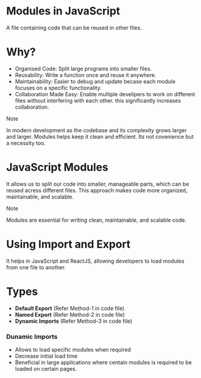 # Modules in JavaScript
A file containing code that can be reused in other files.

# Why?
- Organised Code: Split large programs into smaller files.
- Reusability: Write a function once and reuse it anywhere.
- Maintainability: Easier to debug and update becase each module focuses on a specific functionality.
- Collaboration Made Easy: Enable multiple develipers to work on different files without interfering with each other. this significantly increases collaboration.

> [!NOTE]  
> In modern development as the codebase and its complexity grows larger and larger. Modules helps keep it clean and efficient. Its not covenience but a necessity too.

# JavaScript Modules
It allows us to split our code into smaller, manageable parts, which can be reused acress different files. This approach makes code more organized, maintainable, and scalable.

> [!NOTE]  
> Modules are essential for writing clean, maintainable, and scalable code.

# Using Import and Export
It helps in JavaScript and ReactJS, allowing developers to load modules from one file to another.

# Types
- **Default Export** (Refer Method-1 in code file)
- **Named Export** (Refer Method-2 in code file)
- **Dynamic Imports** (Refer Method-3 in code file)

### Dunamic Imports
- Allows to load specific modules when required
- Decrease initial load time
- Beneficial in large applications where centain modules is required to be loaded on certain pages.